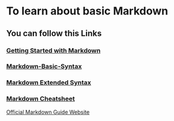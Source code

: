 # To learn about basic Markdown 

  ## You can follow this Links
  
  ### [Getting Started with Markdown](https://www.markdownguide.org/getting-started/)

  ### [Markdown-Basic-Syntax](https://www.markdownguide.org/basic-syntax/#headings)
  
  ### [Markdown Extended Syntax](https://www.markdownguide.org/extended-syntax/)
  
  ### [Markdown Cheatsheet](https://www.markdownguide.org/cheat-sheet/)
  
  [Official Markdown Guide Website](https://www.markdownguide.org/)
